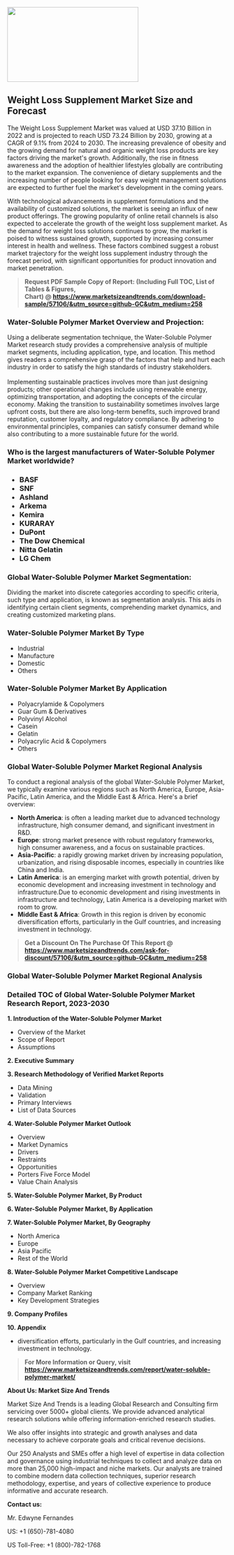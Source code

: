 <p><img class="alignnone size-medium wp-image-20088" src="https://ffe5etoiles.com/wp-content/uploads/2024/12/MST1-300x171.png" alt="" width="300" height="171" /></p><h2>Weight Loss Supplement Market Size and Forecast</h2><p>The Weight Loss Supplement Market was valued at USD 37.10 Billion in 2022 and is projected to reach USD 73.24 Billion by 2030, growing at a CAGR of 9.1% from 2024 to 2030. The increasing prevalence of obesity and the growing demand for natural and organic weight loss products are key factors driving the market's growth. Additionally, the rise in fitness awareness and the adoption of healthier lifestyles globally are contributing to the market expansion. The convenience of dietary supplements and the increasing number of people looking for easy weight management solutions are expected to further fuel the market's development in the coming years.</p><p>With technological advancements in supplement formulations and the availability of customized solutions, the market is seeing an influx of new product offerings. The growing popularity of online retail channels is also expected to accelerate the growth of the weight loss supplement market. As the demand for weight loss solutions continues to grow, the market is poised to witness sustained growth, supported by increasing consumer interest in health and wellness. These factors combined suggest a robust market trajectory for the weight loss supplement industry through the forecast period, with significant opportunities for product innovation and market penetration.</p></p><blockquote id="" class=""><strong>Request PDF Sample Copy of Report: (Including Full TOC, List of Tables &amp; Figures, Chart)&nbsp;@&nbsp;<strong><a href="https://www.marketsizeandtrends.com/download-sample/57106/&utm_source=github-GC&utm_medium=258" target="_blank">https://www.marketsizeandtrends.com/download-sample/57106/&utm_source=github-GC&utm_medium=258</a></strong></strong></blockquote><h3 id="" class="">Water-Soluble Polymer Market&nbsp;Overview and Projection:</h3><p id="" class="">Using a deliberate segmentation technique, the Water-Soluble Polymer Market research study provides a comprehensive analysis of multiple market segments, including application, type, and location. This method gives readers a comprehensive grasp of the factors that help and hurt each industry in order to satisfy the high standards of industry stakeholders. <br /> <br />Implementing sustainable practices involves more than just designing products; other operational changes include using renewable energy, optimizing transportation, and adopting the concepts of the circular economy. Making the transition to sustainability sometimes involves large upfront costs, but there are also long-term benefits, such improved brand reputation, customer loyalty, and regulatory compliance. By adhering to environmental principles, companies can satisfy consumer demand while also contributing to a more sustainable future for the world.</p><h3 id="" class="">Who is the largest manufacturers of&nbsp;Water-Soluble Polymer Market worldwide?</h3><h3 class=""><p><ul><li>BASF </li><li> SNF </li><li> Ashland </li><li> Arkema </li><li> Kemira </li><li> KURARAY </li><li> DuPont </li><li> The Dow Chemical </li><li> Nitta Gelatin </li><li> LG Chem</li></ul></p></h3><h3 id="" class="">Global&nbsp;Water-Soluble Polymer Market Segmentation:</h3><p id="" class="">Dividing the market into discrete categories according to specific criteria, such type and application, is known as segmentation analysis. This aids in identifying certain client segments, comprehending market dynamics, and creating customized marketing plans.</p><h3 id="" class="">Water-Soluble Polymer Market&nbsp;By Type</h3><p><p><ul><li>Industrial </li><li> Manufacture </li><li> Domestic </li><li> Others</p></li></ul></p></p><h3 id="" class="">Water-Soluble Polymer Market&nbsp;By Application</h3><p class=""><p><ul><li>Polyacrylamide & Copolymers </li><li> Guar Gum & Derivatives </li><li> Polyvinyl Alcohol </li><li> Casein </li><li> Gelatin </li><li> Polyacrylic Acid & Copolymers </li><li> Others</li></ul></p></p><h3 id="" class="">Global Water-Soluble Polymer Market Regional Analysis</h3><p id="" class="">To conduct a regional analysis of the global Water-Soluble Polymer Market, we typically examine various regions such as North America, Europe, Asia-Pacific, Latin America, and the Middle East &amp; Africa. Here's a brief overview:</p><ul><li><strong>North America</strong>: is often a leading market due to advanced technology infrastructure, high consumer demand, and significant investment in R&amp;D.</li><li><strong>Europe</strong>: strong market presence with robust regulatory frameworks, high consumer awareness, and a focus on sustainable practices.</li><li><strong>Asia-Pacific</strong>: a rapidly growing market driven by increasing population, urbanization, and rising disposable incomes, especially in countries like China and India.</li><li><strong>Latin America</strong>: is an emerging market with growth potential, driven by economic development and increasing investment in technology and infrastructure.Due to economic development and rising investments in infrastructure and technology, Latin America is a developing market with room to grow.</li><li><strong>Middle East &amp; Africa</strong>: Growth in this region is driven by economic diversification efforts, particularly in the Gulf countries, and increasing investment in technology.</li></ul><blockquote id="" class=""><strong>Get a Discount On The Purchase Of This Report @ <strong><a href="https://www.marketsizeandtrends.com/ask-for-discount/57106/&utm_source=github-GC&utm_medium=258" target="_blank">https://www.marketsizeandtrends.com/ask-for-discount/57106/&utm_source=github-GC&utm_medium=258</a></strong></strong></blockquote><h3 id="" class="">Global Water-Soluble Polymer Market Regional Analysis</h3><h3 id="" class="">Detailed TOC of Global Water-Soluble Polymer Market Research Report, 2023-2030</h3><p id="" class=""><strong>1. Introduction of the Water-Soluble Polymer Market</strong></p><ul><li>Overview of the Market</li><li>Scope of Report</li><li>Assumptions</li></ul><p id="" class=""><strong>2. Executive Summary</strong></p><p id="" class=""><strong>3. Research Methodology of Verified Market Reports</strong></p><ul><li>Data Mining</li><li>Validation</li><li>Primary Interviews</li><li>List of Data Sources</li></ul><p id="" class=""><strong>4. Water-Soluble Polymer Market Outlook</strong></p><ul><li>Overview</li><li>Market Dynamics</li><li>Drivers</li><li>Restraints</li><li>Opportunities</li><li>Porters Five Force Model</li><li>Value Chain Analysis</li></ul><p id="" class=""><strong>5. Water-Soluble Polymer Market, By Product</strong></p><p id="" class=""><strong>6. Water-Soluble Polymer Market, By Application</strong></p><p id="" class=""><strong>7. Water-Soluble Polymer Market, By Geography</strong></p><ul><li>North America</li><li>Europe</li><li>Asia Pacific</li><li>Rest of the World</li></ul><p id="" class=""><strong>8. Water-Soluble Polymer Market Competitive Landscape</strong></p><ul><li>Overview</li><li>Company Market Ranking</li><li>Key Development Strategies</li></ul><p id="" class=""><strong>9. Company Profiles</strong></p><p id="" class=""><strong>10. Appendix</strong></p><ul><li>diversification efforts, particularly in the Gulf countries, and increasing investment in technology.</li></ul><blockquote id="" class=""><strong>For More Information or Query, visit <strong><strong><a href="https://www.marketsizeandtrends.com/report/water-soluble-polymer-market/" target="_blank">https://www.marketsizeandtrends.com/report/water-soluble-polymer-market/</a></strong></strong></strong></blockquote><p id="" class=""><strong>About Us: Market Size And Trends</strong></p><p id="" class="">Market Size And Trends is a leading Global Research and Consulting firm servicing over 5000+ global clients. We provide advanced analytical research solutions while offering information-enriched research studies.</p><p id="" class="">We also offer insights into strategic and growth analyses and data necessary to achieve corporate goals and critical revenue decisions.</p><p id="" class="">Our 250 Analysts and SMEs offer a high level of expertise in data collection and governance using industrial techniques to collect and analyze data on more than 25,000 high-impact and niche markets. Our analysts are trained to combine modern data collection techniques, superior research methodology, expertise, and years of collective experience to produce informative and accurate research.</p><p id="" class=""><strong>Contact us:</strong></p><p id="" class="">Mr. Edwyne Fernandes</p><p id="" class="">US: +1 (650)-781-4080</p><p id="" class="">US Toll-Free: +1 (800)-782-1768</p>
